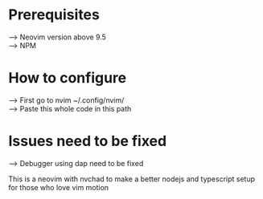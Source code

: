 
# Prerequisites
--> Neovim version above 9.5 \
--> NPM 

# How to configure 
--> First go to nvim ~/.config/nvim/ \
--> Paste this whole code in this path  

# Issues need to be fixed 
--> Debugger using dap need to be fixed 

This is a neovim with nvchad to make a better nodejs and typescript setup for those who love vim motion


